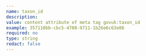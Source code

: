 ```yaml
---
name: taxon_id
description:
value: content attribute of meta tag govuk:taxon_id
example: 357110bb-cbc5-4708-9711-1b26e6c63e86
required: no
type: string
redact: false
---
```

